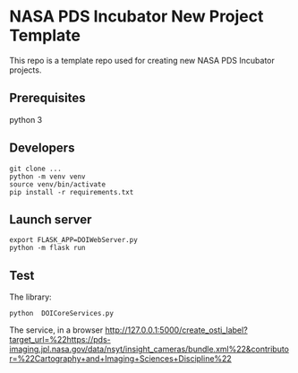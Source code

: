 # NASA PDS Incubator New Project Template
This repo is a template repo used for creating new NASA PDS Incubator projects.

## Prerequisites

python 3

## Developers

    git clone ...
    python -m venv venv
    source venv/bin/activate
    pip install -r requirements.txt
    
    
## Launch server

    export FLASK_APP=DOIWebServer.py
    python -m flask run
    
## Test 

The library:

    python  DOICoreServices.py

The service, in a browser http://127.0.0.1:5000/create_osti_label?target_url=%22https://pds-imaging.jpl.nasa.gov/data/nsyt/insight_cameras/bundle.xml%22&contributor=%22Cartography+and+Imaging+Sciences+Discipline%22



    

   

